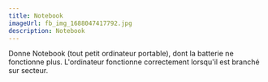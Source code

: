 ```yaml
---
title: Notebook
imageUrl: fb_img_1688047417792.jpg
description: Notebook
---
```

Donne Notebook (tout petit ordinateur portable), dont la batterie ne fonctionne plus. L'ordinateur fonctionne correctement lorsqu'il est branché sur secteur.